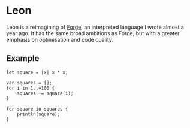 # Leon

Leon is a reimagining of [Forge](https://www.github.com/zesterer/forge), an interpreted language I wrote almost a year ago.
It has the same broad ambitions as Forge, but with a greater emphasis on optimisation and code quality.

## Example

```
let square = |x| x * x;

var squares = [];
for i in 1..=100 {
    squares += square(i);
}

for square in squares {
    println(square);
}
```
